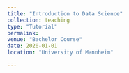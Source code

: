 ```yaml
---
title: "Introduction to Data Science"
collection: teaching
type: "Tutorial"
permalink:
venue: "Bachelor Course"
date: 2020-01-01
location: "University of Mannheim"

---
```

